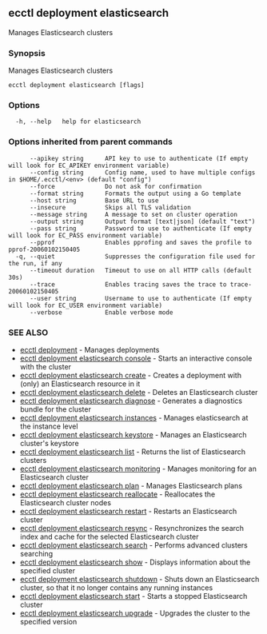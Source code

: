 ## ecctl deployment elasticsearch

Manages Elasticsearch clusters

### Synopsis

Manages Elasticsearch clusters

```
ecctl deployment elasticsearch [flags]
```

### Options

```
  -h, --help   help for elasticsearch
```

### Options inherited from parent commands

```
      --apikey string      API key to use to authenticate (If empty will look for EC_APIKEY environment variable)
      --config string      Config name, used to have multiple configs in $HOME/.ecctl/<env> (default "config")
      --force              Do not ask for confirmation
      --format string      Formats the output using a Go template
      --host string        Base URL to use
      --insecure           Skips all TLS validation
      --message string     A message to set on cluster operation
      --output string      Output format [text|json] (default "text")
      --pass string        Password to use to authenticate (If empty will look for EC_PASS environment variable)
      --pprof              Enables pprofing and saves the profile to pprof-20060102150405
  -q, --quiet              Suppresses the configuration file used for the run, if any
      --timeout duration   Timeout to use on all HTTP calls (default 30s)
      --trace              Enables tracing saves the trace to trace-20060102150405
      --user string        Username to use to authenticate (If empty will look for EC_USER environment variable)
      --verbose            Enable verbose mode
```

### SEE ALSO

* [ecctl deployment](ecctl_deployment.md)	 - Manages deployments
* [ecctl deployment elasticsearch console](ecctl_deployment_elasticsearch_console.md)	 - Starts an interactive console with the cluster
* [ecctl deployment elasticsearch create](ecctl_deployment_elasticsearch_create.md)	 - Creates a deployment with (only) an Elasticsearch resource in it
* [ecctl deployment elasticsearch delete](ecctl_deployment_elasticsearch_delete.md)	 - Deletes an Elasticsearch cluster
* [ecctl deployment elasticsearch diagnose](ecctl_deployment_elasticsearch_diagnose.md)	 - Generates a diagnostics bundle for the cluster
* [ecctl deployment elasticsearch instances](ecctl_deployment_elasticsearch_instances.md)	 - Manages elasticsearch at the instance level
* [ecctl deployment elasticsearch keystore](ecctl_deployment_elasticsearch_keystore.md)	 - Manages an Elasticsearch cluster's keystore
* [ecctl deployment elasticsearch list](ecctl_deployment_elasticsearch_list.md)	 - Returns the list of Elasticsearch clusters
* [ecctl deployment elasticsearch monitoring](ecctl_deployment_elasticsearch_monitoring.md)	 - Manages monitoring for an Elasticsearch cluster
* [ecctl deployment elasticsearch plan](ecctl_deployment_elasticsearch_plan.md)	 - Manages Elasticsearch plans
* [ecctl deployment elasticsearch reallocate](ecctl_deployment_elasticsearch_reallocate.md)	 - Reallocates the Elasticsearch cluster nodes
* [ecctl deployment elasticsearch restart](ecctl_deployment_elasticsearch_restart.md)	 - Restarts an Elasticsearch cluster
* [ecctl deployment elasticsearch resync](ecctl_deployment_elasticsearch_resync.md)	 - Resynchronizes the search index and cache for the selected Elasticsearch cluster
* [ecctl deployment elasticsearch search](ecctl_deployment_elasticsearch_search.md)	 - Performs advanced clusters searching
* [ecctl deployment elasticsearch show](ecctl_deployment_elasticsearch_show.md)	 - Displays information about the specified cluster
* [ecctl deployment elasticsearch shutdown](ecctl_deployment_elasticsearch_shutdown.md)	 - Shuts down an Elasticsearch cluster, so that it no longer contains any running instances
* [ecctl deployment elasticsearch start](ecctl_deployment_elasticsearch_start.md)	 - Starts a stopped Elasticsearch cluster
* [ecctl deployment elasticsearch upgrade](ecctl_deployment_elasticsearch_upgrade.md)	 - Upgrades the cluster to the specified version


